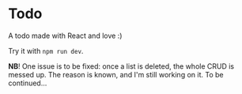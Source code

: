# Todo

A todo made with React and love :)

Try it with `npm run dev`.

**NB**! One issue is to be fixed: once a list is deleted, the whole CRUD is messed up. The reason is known, and I'm still working on it. To be continued...
